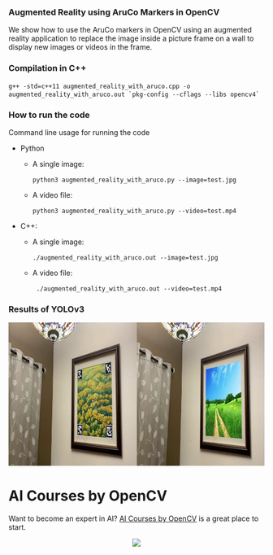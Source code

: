 ### Augmented Reality using AruCo Markers in OpenCV

We show how to use the AruCo markers in OpenCV using an augmented reality application to replace the image inside a picture frame on a wall to display new images or videos in the frame.

### Compilation in C++

```
g++ -std=c++11 augmented_reality_with_aruco.cpp -o augmented_reality_with_aruco.out `pkg-config --cflags --libs opencv4`
```

### How to run the code

Command line usage for running the code

* Python

  * A single image:
    	
    ```
    python3 augmented_reality_with_aruco.py --image=test.jpg
    ```
    
  * A video file:

    ```
    python3 augmented_reality_with_aruco.py --video=test.mp4
    ```       

* C++:

  * A single image:
        
    ```
    ./augmented_reality_with_aruco.out --image=test.jpg
    ```

  * A video file:

    ```
     ./augmented_reality_with_aruco.out --video=test.mp4
    ```

### Results of YOLOv3
<img src = "./augmented-reality-example.jpg" width = 1000 height = 282/>


# AI Courses by OpenCV

Want to become an expert in AI? [AI Courses by OpenCV](https://opencv.org/courses/) is a great place to start. 

<a href="https://opencv.org/courses/">
<p align="center"> 
<img src="https://www.learnopencv.com/wp-content/uploads/2020/04/AI-Courses-By-OpenCV-Github.png">
</p>
</a>

